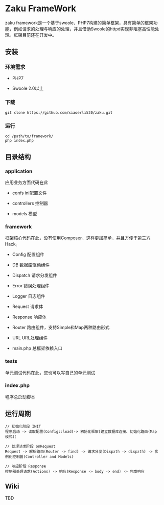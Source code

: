 # Zaku FrameWork

zaku framework是一个基于swoole、PHP7构建的简单框架，具有简单的框架功能，例如请求的处理与响应的处理，并且借助Swoole的httpd实现非阻塞高性能处理。框架目前还在开发中。

## 安装

### 环境需求

- PHP7

- Swoole 2.0以上

### 下载

```
git clone https://github.com/xiaoerli520/zaku.git
```

### 运行

```
cd /path/to/framework/
php index.php
```

## 目录结构

### application

应用业务方面代码在此

- confs ini配置文件

- controllers 控制器

- models 模型

### framework

框架核心代码在此，没有使用Composer，这样更加简单，并且方便于第三方Hack。

- Config 配置组件

- DB 数据库驱动组件

- Dispatch 请求分发组件

- Error 错误处理组件

- Logger 日志组件

- Request 请求体

- Response 响应体

- Router 路由组件，支持Simple和Map两种路由形式

- URL URL处理组件

- main.php 总框架依赖入口

### tests

单元测试代码在此，您也可以写自己的单元测试

### index.php 

程序总启动脚本


## 运行周期

```
// 初始化阶段 INIT
程序启动 -> 读取配置(Config::load)-> 初始化框架(建立数据库连接、初始化路由(Map模式)) 

// 处理请求阶段 onRequest
Request -> 解析路由(Router -> find) -> 请求分发(Dispath -> dispath) -> 实例化控制器(Controller and Models)

// 响应阶段 Response
控制器处理请求(Actions) -> 响应(Response -> body -> end) -> 完成响应
```

## Wiki

TBD



